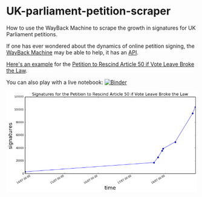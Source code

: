 # UK-parliament-petition-scraper
How to use the WayBack Machine to scrape the growth in signatures for UK Parliament petitions.

If one has ever wondered about the dynamics of online petition signing, the
[WayBack Machine](https://archive.org/web/) may be able to help, it has an
[API](https://github.com/internetarchive/wayback/tree/master/wayback-cdx-server).

[Here's an example](https://github.com/augeas/UK-parliament-petition-scraper/blob/master/rescind_art_50.ipynb)
for the [Petition to Rescind Article 50 if Vote Leave Broke the Law](https://petition.parliament.uk/petitions/223729).

You can also play with a live notebook:
[![Binder](https://mybinder.org/badge.svg)](https://mybinder.org/v2/gh/augeas/UK-parliament-petition-scraper/master?filepath=rescind_art_50.ipynb)


![signatures chart](https://raw.githubusercontent.com/augeas/UK-parliament-petition-scraper/master/rescind_art_50.png)
